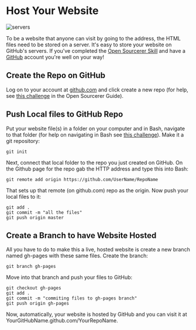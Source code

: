 # Host Your Website

![servers](http://diy-visualpedia.s3.amazonaws.com/serving-websites-02.png)

To be a website that anyone can visit by going to the address, the HTML files need to be stored on a server. It's easy to store your website on GitHub's servers. If you've completed the [Open Sourcerer Skill](http://www.diy.org/skills/opensourcerer) and have a [GitHub](http://www.github.com) account you're well on your way!

## Create the Repo on GitHub

Log on to your account at [github.com](http://www.github.com) and click create a new repo (for help, see [this challenge](http://opensourcerer.diy.org/challenge/1) in the Open Sourcerer Guide).

## Push Local files to GitHub Repo

Put your website file(s) in a folder on your computer and in Bash, navigate to that folder (for help on navigating in Bash see [this challenge](http://opensourcerer.diy.org/challenge/4)). Make it a git repository:

    git init 

Next, connect that local folder to the repo you just created on GitHub. On the Github page for the repo gab the HTTP address and type this into Bash:

    git remote add origin https://github.com/UserName/RepoName

That sets up that remote (on github.com) repo as the origin. Now push your local files to it:

    git add .
    git commit -m "all the files"
    git push origin master

## Create a Branch to have Website Hosted

All you have to do to make this a live, hosted website is create a new branch named gh-pages with these same files. Create the branch: 

    git branch gh-pages 
 
Move into that branch and push your files to GitHub:

    git checkout gh-pages
    git add .
    git commit -m "commiting files to gh-pages branch"
    git push origin gh-pages

Now, automatically, your website is hosted by GitHub and you can visit it at YourGitHubName.github.com/YourRepoName.